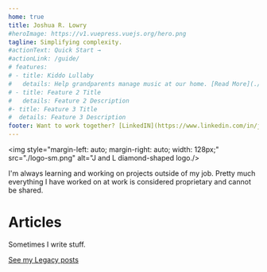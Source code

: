 ```yaml
---
home: true
title: Joshua R. Lowry
#heroImage: https://v1.vuepress.vuejs.org/hero.png
tagline: Simplifying complexity.
#actionText: Quick Start →
#actionLink: /guide/
# features:
# - title: Kiddo Lullaby
#   details: Help grandparents manage music at our home. [Read More](./kiddolullaby/README.md)
# - title: Feature 2 Title
#   details: Feature 2 Description
#- title: Feature 3 Title
#  details: Feature 3 Description
footer: Want to work together? [LinkedIN](https://www.linkedin.com/in/joshualowry/)
---
```

<img style="margin-left: auto;
            margin-right: auto;
            width: 128px;" src="./logo-sm.png" alt="J and L diamond-shaped logo./>

I'm always learning and working on projects outside of my job. Pretty much everything I have worked on at work is considered proprietary and cannot be shared. 

<portfolioList />

# Articles

Sometimes I write stuff. 

<articleList />

[See my Legacy posts](./Legacy.md)
